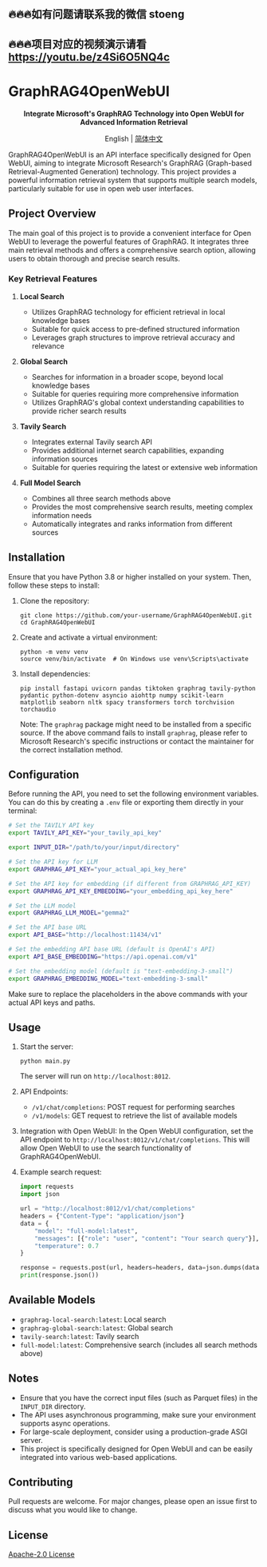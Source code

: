 ## 🔥🔥🔥如有问题请联系我的微信 stoeng
## 🔥🔥🔥项目对应的视频演示请看 https://youtu.be/z4Si6O5NQ4c
# GraphRAG4OpenWebUI

<div align="center">
  <p><strong>Integrate Microsoft's GraphRAG Technology into Open WebUI for Advanced Information Retrieval</strong></p>
  English | <a href="README_ZH-CN.md">简体中文</a>
</div>

GraphRAG4OpenWebUI is an API interface specifically designed for Open WebUI, aiming to integrate Microsoft Research's GraphRAG (Graph-based Retrieval-Augmented Generation) technology. This project provides a powerful information retrieval system that supports multiple search models, particularly suitable for use in open web user interfaces.

## Project Overview

The main goal of this project is to provide a convenient interface for Open WebUI to leverage the powerful features of GraphRAG. It integrates three main retrieval methods and offers a comprehensive search option, allowing users to obtain thorough and precise search results.

### Key Retrieval Features

1. **Local Search**
   - Utilizes GraphRAG technology for efficient retrieval in local knowledge bases
   - Suitable for quick access to pre-defined structured information
   - Leverages graph structures to improve retrieval accuracy and relevance

2. **Global Search**
   - Searches for information in a broader scope, beyond local knowledge bases
   - Suitable for queries requiring more comprehensive information
   - Utilizes GraphRAG's global context understanding capabilities to provide richer search results

3. **Tavily Search**
   - Integrates external Tavily search API
   - Provides additional internet search capabilities, expanding information sources
   - Suitable for queries requiring the latest or extensive web information

4. **Full Model Search**
   - Combines all three search methods above
   - Provides the most comprehensive search results, meeting complex information needs
   - Automatically integrates and ranks information from different sources

## Installation

Ensure that you have Python 3.8 or higher installed on your system. Then, follow these steps to install:

1. Clone the repository:
   ```
   git clone https://github.com/your-username/GraphRAG4OpenWebUI.git
   cd GraphRAG4OpenWebUI
   ```

2. Create and activate a virtual environment:
   ```
   python -m venv venv
   source venv/bin/activate  # On Windows use venv\Scripts\activate
   ```

3. Install dependencies:
   ```
   pip install fastapi uvicorn pandas tiktoken graphrag tavily-python pydantic python-dotenv asyncio aiohttp numpy scikit-learn matplotlib seaborn nltk spacy transformers torch torchvision torchaudio
   ```

   Note: The `graphrag` package might need to be installed from a specific source. If the above command fails to install `graphrag`, please refer to Microsoft Research's specific instructions or contact the maintainer for the correct installation method.

## Configuration

Before running the API, you need to set the following environment variables. You can do this by creating a `.env` file or exporting them directly in your terminal:

```bash
# Set the TAVILY API key 
export TAVILY_API_KEY="your_tavily_api_key"

export INPUT_DIR="/path/to/your/input/directory"

# Set the API key for LLM
export GRAPHRAG_API_KEY="your_actual_api_key_here"

# Set the API key for embedding (if different from GRAPHRAG_API_KEY)
export GRAPHRAG_API_KEY_EMBEDDING="your_embedding_api_key_here"

# Set the LLM model 
export GRAPHRAG_LLM_MODEL="gemma2"

# Set the API base URL 
export API_BASE="http://localhost:11434/v1"

# Set the embedding API base URL (default is OpenAI's API)
export API_BASE_EMBEDDING="https://api.openai.com/v1"

# Set the embedding model (default is "text-embedding-3-small")
export GRAPHRAG_EMBEDDING_MODEL="text-embedding-3-small"
```

Make sure to replace the placeholders in the above commands with your actual API keys and paths.

## Usage

1. Start the server:
   ```
   python main.py
   ```
   The server will run on `http://localhost:8012`.

2. API Endpoints:
   - `/v1/chat/completions`: POST request for performing searches
   - `/v1/models`: GET request to retrieve the list of available models

3. Integration with Open WebUI:
   In the Open WebUI configuration, set the API endpoint to `http://localhost:8012/v1/chat/completions`. This will allow Open WebUI to use the search functionality of GraphRAG4OpenWebUI.

4. Example search request:
   ```python
   import requests
   import json

   url = "http://localhost:8012/v1/chat/completions"
   headers = {"Content-Type": "application/json"}
   data = {
       "model": "full-model:latest",
       "messages": [{"role": "user", "content": "Your search query"}],
       "temperature": 0.7
   }

   response = requests.post(url, headers=headers, data=json.dumps(data))
   print(response.json())
   ```

## Available Models

- `graphrag-local-search:latest`: Local search
- `graphrag-global-search:latest`: Global search
- `tavily-search:latest`: Tavily search
- `full-model:latest`: Comprehensive search (includes all search methods above)

## Notes

- Ensure that you have the correct input files (such as Parquet files) in the `INPUT_DIR` directory.
- The API uses asynchronous programming, make sure your environment supports async operations.
- For large-scale deployment, consider using a production-grade ASGI server.
- This project is specifically designed for Open WebUI and can be easily integrated into various web-based applications.

## Contributing

Pull requests are welcome. For major changes, please open an issue first to discuss what you would like to change.

## License

[Apache-2.0 License](LICENSE)
